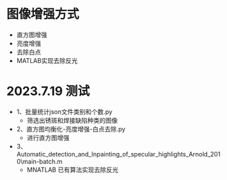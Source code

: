 # 图像增强方式
* 直方图增强
* 亮度增强
* 去除白点
* MATLAB实现去除反光

# 2023.7.19 测试
* 1、批量统计json文件类别和个数.py
  * 筛选出锈斑和焊接缺陷种类的图像
* 2、直方图均衡化-亮度增强-白点去除.py
  * 进行直方图增强
* 3、Automatic_detection_and_Inpainting_of_specular_highlights_Arnold_2010\main-batch.m
  * MNATLAB 已有算法实现去除反光